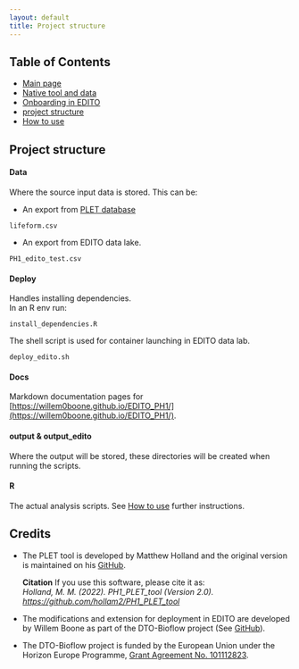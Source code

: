```yaml
---
layout: default
title: Project structure
---
```


## Table of Contents
- [Main page](index.md)
- [Native tool and data](PLET.md)
- [Onboarding in EDITO](EDITO.md)
- [project structure](project_structure.md)
- [How to use](usage.md)


## Project structure

#### Data
Where the source input data is stored. This can be:
- An export from [PLET database](https://www.dassh.ac.uk/lifeforms/)
```
lifeform.csv
```

- An export from EDITO data lake. 
```
PH1_edito_test.csv
```

#### Deploy
Handles installing dependencies. 
<br>
In an R env run: 
```
install_dependencies.R
```
The shell script is used for container launching in EDITO data lab.
```
deploy_edito.sh
```


#### Docs
Markdown documentation pages for [https://willem0boone.github.io/EDITO_PH1/](https://willem0boone.github.io/EDITO_PH1/).

#### output & output_edito
Where the output will be stored, these directories will be created when running the scripts.

#### R
The actual analysis scripts. See [How to use](usage.md) further instructions.


## Credits
- The PLET tool is developed by Matthew Holland and the original version is maintained on his [GitHub](https://github.com/hollam2/PH1_PLET_tool).

	**Citation**
	If you use this software, please cite it as:<br>
	*Holland, M. M. (2022). PH1_PLET_tool (Version 2.0). https://github.com/hollam2/PH1_PLET_tool*

- The modifications and extension for deployment in EDITO are developed by Willem Boone as part of the DTO-Bioflow project (See [GitHub](https://github.com/willem0boone/EDITO_PH1)).

- The DTO-Bioflow project is funded by the European Union under the Horizon Europe Programme, [Grant Agreement No. 101112823](https://cordis.europa.eu/project/id/101112823/results).
